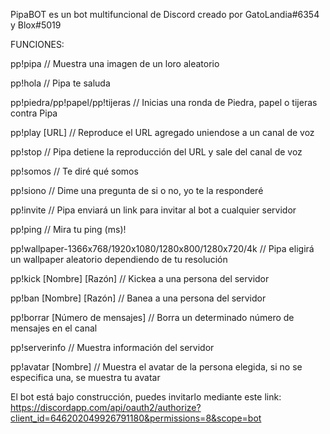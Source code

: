 PipaBOT es un bot multifuncional de Discord creado por GatoLandia#6354 y Blox#5019

FUNCIONES:

pp!pipa //
Muestra una imagen de un loro aleatorio

pp!hola //
Pipa te saluda

pp!piedra/pp!papel/pp!tijeras //
Inicias una ronda de Piedra, papel o tijeras contra Pipa

pp!play [URL] //
Reproduce el URL agregado uniendose a un canal de voz

pp!stop //
Pipa detiene la reproducción del URL y sale del canal de voz

pp!somos //
Te diré qué somos

pp!siono //
Dime una pregunta de si o no, yo te la responderé

pp!invite //
Pipa enviará un link para invitar al bot a cualquier servidor

pp!ping //
Mira tu ping (ms)!

pp!wallpaper-1366x768/1920x1080/1280x800/1280x720/4k //
Pipa eligirá un wallpaper aleatorio dependiendo de tu resolución

pp!kick [Nombre] [Razón] //
Kickea a una persona del servidor

pp!ban [Nombre] [Razón] //
Banea a una persona del servidor

pp!borrar [Número de mensajes] //
Borra un determinado número de mensajes en el canal

pp!serverinfo //
Muestra información del servidor

pp!avatar [Nombre] //
Muestra el avatar de la persona elegida, si no se especifica una, se muestra tu avatar

El bot está bajo construcción, puedes invitarlo mediante este link: https://discordapp.com/api/oauth2/authorize?client_id=646202049926791180&permissions=8&scope=bot

